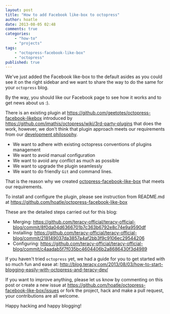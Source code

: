 ```yaml
---
layout: post
title: "How to add Facebook like-box to octopress"
author: hoatle
date: 2013-08-05 02:48
comments: true
categories:
    - "how-to"
    - "projects"
tags:
    - "octopress-facebook-like-box"
    - "octopress"
published: true
---
```


We've just added the Facebook like-box to the default asides as you could see it on the right
sidebar and we want to share the way to do the same for your `octopress` blog.

By the way, you should like our Facebook page to see how it works and to get news about us :).

There is an existing plugin at https://github.com/geetotes/octopress-facebook-likebox introduced by
https://github.com/imathis/octopress/wiki/3rd-party-plugins that does the work, however, we don't
think that plugin approach meets our requirements from our [development philosophy][].

<!-- more -->

- We want to adhere with existing octopress conventions of plugins management
- We want to avoid manual configuration
- We want to avoid any conflict as much as possible
- We want to upgrade the plugin seamlessly
- We want to do friendly `Git` and command lines.

That is the reason why we created [octopress-facebook-like-box] that meets our requirements.

To install and configure the plugin, please see instruction from README.md at
https://github.com/hoatle/octopress-facebook-like-box

These are the detailed steps carried out for this blog:

- Merging: https://github.com/teracy-official/teracy-official-blog/commit/8f0da04d6366701b7c363b6792e8c74e9a9590df
- Installing: https://github.com/teracy-official/teracy-official-blog/commit/218149037da3857a4af2bb3f9c9106ec29544206
- Configuring: https://github.com/teracy-official/teracy-official-blog/commit/c4aadab5f7f035bc4604406b2a8686430f3d4989

If you haven't tried `octopress` yet, we had a guide for you to get started with so much fun and ease
at: http://blog.teracy.com/2013/08/03/how-to-start-blogging-easily-with-octopress-and-teracy-dev/

If you want to improve anything, please let us know by commenting on this post or create a new issue
at https://github.com/hoatle/octopress-facebook-like-box/issues or fork the project, hack and make a
pull request, your contributions are all welcome.

Happy hacking and happy blogging!

[development philosophy]: http://teracy-dev.teracy.org/intro.html#join-and-work-with-us
[octopress-facebook-like-box]: https://github.com/hoatle/octopress-facebook-like-box